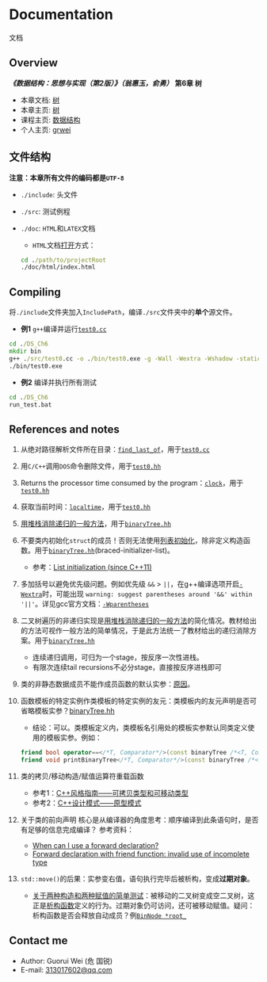 # Documentation

文档

## Overview

_**《数据结构：思想与实现（第2版）》（翁惠玉，俞勇）**_ **第6章 树**

- 本章文档: [树](https://grwei.github.io/data-structure-homework/DS_Ch6/doc/html/index.html)
- 本章主页: [树](https://grwei.github.io/data-structure-homework/DS_Ch6/)
- 课程主页: [数据结构](https://grwei.github.io/data-structure-homework/)
- 个人主页: [grwei](https://grwei.github.io/)

## 文件结构

**注意：本章所有文件的编码都是`UTF-8`**

- `./include`: 头文件
- `./src`: 测试例程
- `./doc`: `HTML`和`LATEX`文档
  - `HTML`文档[打开](./doc/html/index.html)方式：
  
  ```bat
  cd ./path/to/projectRoot
  ./doc/html/index.html
  ```

## Compiling

将`./include`文件夹加入`IncludePath`，编译`./src`文件夹中的**单个**源文件。

- **例1** `g++`编译并运行[`test0.cc`](src/test0.cc)

```bat
cd ./DS_Ch6
mkdir bin
g++ ./src/test0.cc -o ./bin/test0.exe -g -Wall -Wextra -Wshadow -static-libgcc -fexec-charset=GBK -std=c++17 -I ./include
./bin/test0.exe
```

- **例2** 编译并执行所有测试

```bat
cd ./DS_Ch6
run_test.bat
```

## References and notes

1. 从绝对路径解析文件所在目录：[`find_last_of`](http://www.cplusplus.com/reference/string/string/find_last_of/)，用于[`test0.cc`](src/test0.cc)
2. 用`C/C++`调用`DOS`命令删除文件，用于[`test0.hh`](include/test0.hh)
3. Returns the processor time consumed by the program：[`clock`](http://www.cplusplus.com/reference/ctime/clock/)，用于[`test0.hh`](include/test0.hh)
4. 获取当前时间：[`localtime`](http://www.cplusplus.com/reference/ctime/localtime/)，用于[`test0.hh`](include/test0.hh)
5. [用堆栈消除递归的一般方法](https://www.codeproject.com/Articles/418776/How-to-replace-recursive-functions-using-stack-and)，用于[`binaryTree.hh`](include/binaryTree.hh)
6. 不要类内初始化`struct`的成员！否则无法使用[列表初始化](https://zh-google-styleguide.readthedocs.io/en/latest/google-cpp-styleguide/others/#braced-initializer-list)，除非定义构造函数。用于[`binaryTree.hh`](include/binaryTree.hh)(braced-initializer-list)。
    - 参考：[List initialization (since C++11)](https://en.cppreference.com/w/cpp/language/list_initialization)
7. 多加括号以避免优先级问题。例如优先级 `&&` > `||`，在g++编译选项开启[`-Wextra`](https://gcc.gnu.org/onlinedocs/gcc/Warning-Options.html#Warning-Options)时，可能出现 `warning: suggest parentheses around '&&' within '||'`。详见gcc官方文档：[`-Wparentheses`](https://gcc.gnu.org/onlinedocs/gcc/Warning-Options.html#Warning-Options)
8. 二叉树遍历的非递归实现是[用堆栈消除递归的一般方法](https://www.codeproject.com/Articles/418776/How-to-replace-recursive-functions-using-stack-and)的简化情况。教材给出的方法可视作一般方法的简单情况，于是此方法统一了教材给出的递归消除方案。用于[`binaryTree.hh`](include/binaryTree.hh)
   - 连续递归调用，可归为一个stage，按反序一次性进栈。
   - 有限次连续tail recursions不必分stage，直接按反序进栈即可

9. 类的非静态数据成员不能作成员函数的默认实参：[原因](https://www.zhihu.com/question/39643639)。
10. 函数模板的特定实例作类模板的特定实例的友元：类模板内的友元声明是否可省略模板实参？[binaryTree.hh](include/binaryTree.hh)
    - 结论：可以。类模板定义内，类模板名引用处的模板实参默认同类定义使用的模板实参。例如：

    ```cpp
    friend bool operator==</*T, Comparator*/>(const binaryTree /*<T, Comparator>*/ &lhs, const binaryTree /*<T, Comparator>*/ &rhs);
    friend void printBinaryTree</*T, Comparator*/>(const binaryTree /*<T, Comparator>*/ &bin_tree, const typename binaryTree /*<T, Comparator>*/ ::value_type &flag, std::ostream &out);
    ```

11. 类的拷贝/移动构造/赋值运算符重载函数
    - 参考1：[C++风格指南——可拷贝类型和可移动类型](https://zh-google-styleguide.readthedocs.io/en/latest/google-cpp-styleguide/classes/#copyable-and-movable-types)
    - 参考2：[C++设计模式——原型模式](https://blog.csdn.net/cabinriver/article/details/8895372?depth_1-utm_source=distribute.pc_relevant.none-task-blog-BlogCommendFromBaidu-2&utm_source=distribute.pc_relevant.none-task-blog-BlogCommendFromBaidu-2)
12. 关于类的前向声明
    核心是从编译器的角度思考：顺序编译到此条语句时，是否有足够的信息完成编译？
    参考资料：
    - [When can I use a forward declaration?](https://stackoverflow.com/questions/553682/when-can-i-use-a-forward-declaration)
    - [Forward declaration with friend function: invalid use of incomplete type](https://stackoverflow.com/questions/3183710/forward-declaration-with-friend-function-invalid-use-of-incomplete-type?noredirect=1)
13. `std::move()`的后果：实参变右值，语句执行完毕后被析构，变成**过期对象**。
    - [关于两种构造和两种赋值的简单测试](src/ch6_6.cc)：被移动的二叉树变成空二叉树，这正是[析构函数](include/binaryTree.hh)定义的行为。过期对象仍可访问，还可被移动赋值。疑问：析构函数是否会释放自动成员？例[`BinNode *root_`](include/binaryTree.hh)

## Contact me

- Author: Guorui Wei (危 国锐)
- E-mail: 313017602@qq.com
